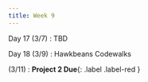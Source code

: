 ```yaml
---
title: Week 9
---
```


Day 17 (3/7)
: TBD

Day 18 (3/9)
: Hawkbeans Codewalks

(3/11)
: **Project 2 Due**{: .label .label-red }


